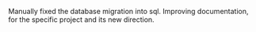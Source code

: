 Manually fixed the database migration into sql.
Improving documentation, for the specific project and its new direction.